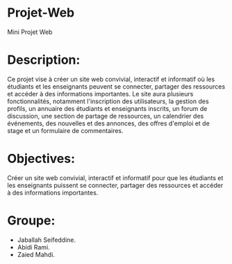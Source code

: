# Projet-Web
Mini Projet Web

# Description:
Ce projet vise à créer un site web convivial, interactif et informatif où les étudiants et les enseignants peuvent se connecter, partager des ressources et accéder à des informations importantes. Le site aura plusieurs fonctionnalités, notamment l'inscription des utilisateurs, la gestion des profils, un annuaire des étudiants et enseignants inscrits, un forum de discussion, une section de partage de ressources, un calendrier des événements, des nouvelles et des annonces, des offres d'emploi et de stage et un formulaire de commentaires.

# Objectives:
Créer un site web convivial, interactif et informatif pour que les étudiants et les enseignants puissent se connecter, partager des ressources et accéder à des informations importantes.



# Groupe:
-	Jaballah Seifeddine.
-	Abidi Rami.
-	Zaied Mahdi.

